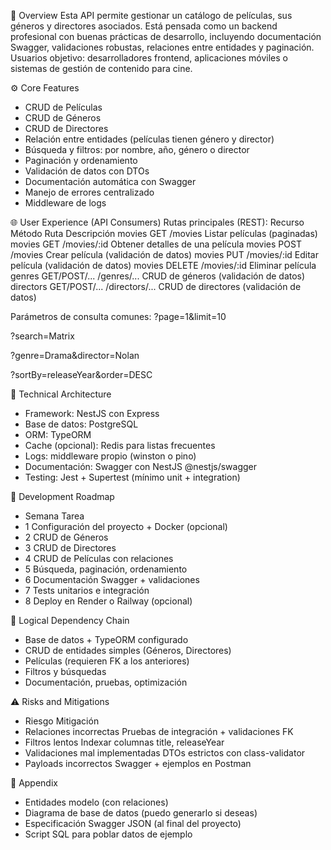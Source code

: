 📌 Overview
Esta API permite gestionar un catálogo de películas, sus géneros y directores asociados. Está pensada como un backend profesional con buenas prácticas de desarrollo, incluyendo documentación Swagger, validaciones robustas, relaciones entre entidades y paginación.
Usuarios objetivo: desarrolladores frontend, aplicaciones móviles o sistemas de gestión de contenido para cine.

⚙️ Core Features
- CRUD de Películas
- CRUD de Géneros
- CRUD de Directores
- Relación entre entidades (películas tienen género y director)
- Búsqueda y filtros: por nombre, año, género o director
- Paginación y ordenamiento
- Validación de datos con DTOs
- Documentación automática con Swagger
- Manejo de errores centralizado
- Middleware de logs

🌐 User Experience (API Consumers)
Rutas principales (REST):
Recurso	    Método	            Ruta	        Descripción
movies	    GET	                /movies	        Listar películas (paginadas)
movies	    GET	                /movies/:id	    Obtener detalles de una película
movies	    POST	            /movies	        Crear película (validación de datos)
movies	    PUT	                /movies/:id	    Editar película (validación de datos)
movies	    DELETE	            /movies/:id	    Eliminar película
genres	    GET/POST/...	    /genres/...	    CRUD de géneros (validación de datos)
directors	GET/POST/...	    /directors/...	CRUD de directores (validación de datos)

Parámetros de consulta comunes:
?page=1&limit=10

?search=Matrix

?genre=Drama&director=Nolan

?sortBy=releaseYear&order=DESC

🧱 Technical Architecture
- Framework: NestJS con Express
- Base de datos: PostgreSQL
- ORM: TypeORM
- Cache (opcional): Redis para listas frecuentes
- Logs: middleware propio (winston o pino)
- Documentación: Swagger con NestJS @nestjs/swagger
- Testing: Jest + Supertest (mínimo unit + integration)

🚧 Development Roadmap
- Semana	Tarea
- 1	Configuración del proyecto + Docker (opcional)
- 2	CRUD de Géneros
- 3	CRUD de Directores
- 4	CRUD de Películas con relaciones
- 5	Búsqueda, paginación, ordenamiento
- 6	Documentación Swagger + validaciones
- 7	Tests unitarios e integración
- 8	Deploy en Render o Railway (opcional)

🔗 Logical Dependency Chain
- Base de datos + TypeORM configurado
- CRUD de entidades simples (Géneros, Directores)
- Películas (requieren FK a los anteriores)
- Filtros y búsquedas
- Documentación, pruebas, optimización

⚠️ Risks and Mitigations
- Riesgo	Mitigación
- Relaciones incorrectas	Pruebas de integración + validaciones FK
- Filtros lentos	Indexar columnas title, releaseYear
- Validaciones mal implementadas	DTOs estrictos con class-validator
- Payloads incorrectos	Swagger + ejemplos en Postman

📎 Appendix
- Entidades modelo (con relaciones)
- Diagrama de base de datos (puedo generarlo si deseas)
- Especificación Swagger JSON (al final del proyecto)
- Script SQL para poblar datos de ejemplo